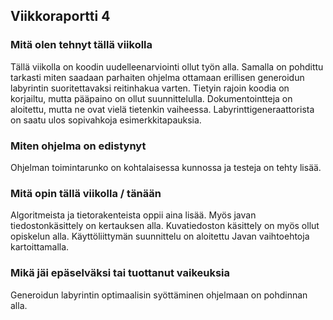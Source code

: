 ## Viikkoraportti 4

### Mitä olen tehnyt tällä viikolla

Tällä viikolla on koodin uudelleenarviointi ollut työn alla. Samalla on pohdittu tarkasti miten saadaan parhaiten ohjelma ottamaan erillisen generoidun labyrintin suoritettavaksi reitinhakua varten. Tietyin rajoin koodia on korjailtu, mutta pääpaino on ollut suunnittelulla. Dokumentointteja on aloitettu, mutta ne ovat vielä tietenkin vaiheessa. Labyrinttigeneraattorista on saatu ulos sopivahkoja esimerkkitapauksia.

### Miten ohjelma on edistynyt

Ohjelman toimintarunko on kohtalaisessa kunnossa ja testeja on tehty lisää. 

### Mitä opin tällä viikolla / tänään

Algoritmeista ja tietorakenteista oppii aina lisää. Myös javan tiedostonkäsittely on kertauksen alla. Kuvatiedoston käsittely on myös ollut opiskelun alla. Käyttöliittymän suunnittelu on aloitettu Javan vaihtoehtoja kartoittamalla.

### Mikä jäi epäselväksi tai tuottanut vaikeuksia

Generoidun labyrintin optimaalisin syöttäminen ohjelmaan on pohdinnan alla.